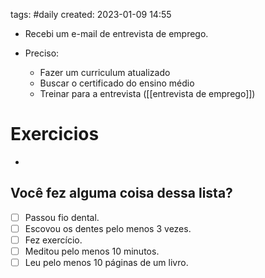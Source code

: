 tags: #daily
created: 2023-01-09 14:55

- Recebi um e-mail de entrevista de emprego.

- Preciso:
	- Fazer um curriculum atualizado
	- Buscar o certificado do ensino médio
	- Treinar para a entrevista ([[entrevista de emprego]])

# Exercicios
- 

## Você fez alguma coisa dessa lista?
- [ ] Passou fio dental.
- [ ] Escovou os dentes pelo menos 3 vezes.
- [ ] Fez exercício.
- [ ] Meditou pelo menos 10 minutos.
- [ ] Leu pelo menos 10 páginas de um livro.
